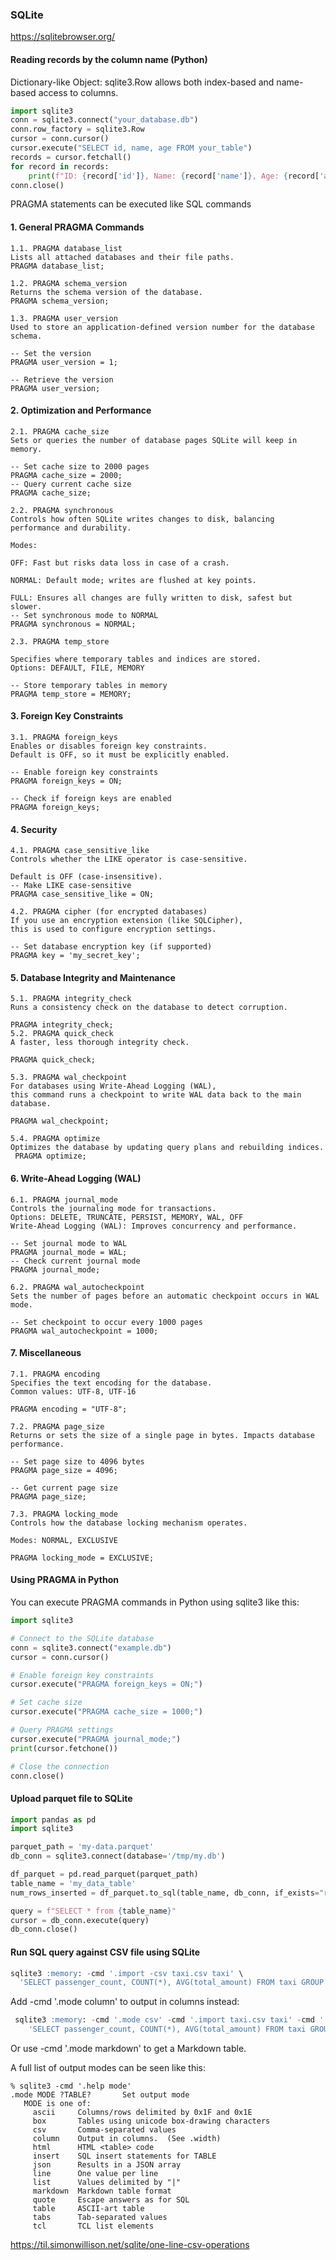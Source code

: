### SQLite
<https://sqlitebrowser.org/>

#### Reading records by the column name (Python)
Dictionary-like Object: sqlite3.Row allows both index-based and name-based access to columns.
```python
import sqlite3
conn = sqlite3.connect("your_database.db")
conn.row_factory = sqlite3.Row
cursor = conn.cursor()
cursor.execute("SELECT id, name, age FROM your_table")
records = cursor.fetchall()
for record in records:
    print(f"ID: {record['id']}, Name: {record['name']}, Age: {record['age']}")
conn.close()
```

PRAGMA statements can be executed like SQL commands

#### 1. General PRAGMA Commands
   
```
1.1. PRAGMA database_list
Lists all attached databases and their file paths.
PRAGMA database_list;

1.2. PRAGMA schema_version
Returns the schema version of the database.
PRAGMA schema_version;

1.3. PRAGMA user_version
Used to store an application-defined version number for the database schema.

-- Set the version
PRAGMA user_version = 1;

-- Retrieve the version
PRAGMA user_version;
```
#### 2. Optimization and Performance
```
2.1. PRAGMA cache_size
Sets or queries the number of database pages SQLite will keep in memory.

-- Set cache size to 2000 pages
PRAGMA cache_size = 2000;
-- Query current cache size
PRAGMA cache_size;

2.2. PRAGMA synchronous
Controls how often SQLite writes changes to disk, balancing performance and durability.

Modes:

OFF: Fast but risks data loss in case of a crash.

NORMAL: Default mode; writes are flushed at key points.

FULL: Ensures all changes are fully written to disk, safest but slower.
-- Set synchronous mode to NORMAL
PRAGMA synchronous = NORMAL;

2.3. PRAGMA temp_store

Specifies where temporary tables and indices are stored.
Options: DEFAULT, FILE, MEMORY

-- Store temporary tables in memory
PRAGMA temp_store = MEMORY;
```
#### 3. Foreign Key Constraints
```
3.1. PRAGMA foreign_keys
Enables or disables foreign key constraints.
Default is OFF, so it must be explicitly enabled.

-- Enable foreign key constraints
PRAGMA foreign_keys = ON;

-- Check if foreign keys are enabled
PRAGMA foreign_keys;
```
#### 4. Security
```
4.1. PRAGMA case_sensitive_like
Controls whether the LIKE operator is case-sensitive.

Default is OFF (case-insensitive).
-- Make LIKE case-sensitive
PRAGMA case_sensitive_like = ON;

4.2. PRAGMA cipher (for encrypted databases)
If you use an encryption extension (like SQLCipher),
this is used to configure encryption settings.

-- Set database encryption key (if supported)
PRAGMA key = 'my_secret_key';
```
#### 5. Database Integrity and Maintenance
```
5.1. PRAGMA integrity_check
Runs a consistency check on the database to detect corruption.

PRAGMA integrity_check;
5.2. PRAGMA quick_check
A faster, less thorough integrity check.

PRAGMA quick_check;

5.3. PRAGMA wal_checkpoint
For databases using Write-Ahead Logging (WAL),
this command runs a checkpoint to write WAL data back to the main database.

PRAGMA wal_checkpoint;

5.4. PRAGMA optimize
Optimizes the database by updating query plans and rebuilding indices.
 PRAGMA optimize;
```

#### 6. Write-Ahead Logging (WAL)
```
6.1. PRAGMA journal_mode
Controls the journaling mode for transactions.
Options: DELETE, TRUNCATE, PERSIST, MEMORY, WAL, OFF
Write-Ahead Logging (WAL): Improves concurrency and performance.

-- Set journal mode to WAL
PRAGMA journal_mode = WAL;
-- Check current journal mode
PRAGMA journal_mode;

6.2. PRAGMA wal_autocheckpoint
Sets the number of pages before an automatic checkpoint occurs in WAL mode.

-- Set checkpoint to occur every 1000 pages
PRAGMA wal_autocheckpoint = 1000;
```
#### 7. Miscellaneous
```
7.1. PRAGMA encoding
Specifies the text encoding for the database.
Common values: UTF-8, UTF-16

PRAGMA encoding = "UTF-8";

7.2. PRAGMA page_size
Returns or sets the size of a single page in bytes. Impacts database performance.

-- Set page size to 4096 bytes
PRAGMA page_size = 4096;

-- Get current page size
PRAGMA page_size;

7.3. PRAGMA locking_mode
Controls how the database locking mechanism operates.

Modes: NORMAL, EXCLUSIVE

PRAGMA locking_mode = EXCLUSIVE;
```
#### Using PRAGMA in Python
You can execute PRAGMA commands in Python using sqlite3 like this:

```python
import sqlite3

# Connect to the SQLite database
conn = sqlite3.connect("example.db")
cursor = conn.cursor()

# Enable foreign key constraints
cursor.execute("PRAGMA foreign_keys = ON;")

# Set cache size
cursor.execute("PRAGMA cache_size = 1000;")

# Query PRAGMA settings
cursor.execute("PRAGMA journal_mode;")
print(cursor.fetchone())

# Close the connection
conn.close()
```

#### Upload parquet file to SQLite

```python
import pandas as pd 
import sqlite3

parquet_path = 'my-data.parquet'
db_conn = sqlite3.connect(database='/tmp/my.db')

df_parquet = pd.read_parquet(parquet_path)
table_name = 'my_data_table'
num_rows_inserted = df_parquet.to_sql(table_name, db_conn, if_exists="replace", index=False)

query = f"SELECT * from {table_name}"
cursor = db_conn.execute(query)
db_conn.close()
```

#### Run SQL query against CSV file using SQLite

```sql
sqlite3 :memory: -cmd '.import -csv taxi.csv taxi' \
  'SELECT passenger_count, COUNT(*), AVG(total_amount) FROM taxi GROUP BY passenger_count'
```

Add -cmd '.mode column' to output in columns instead:
```sql
 sqlite3 :memory: -cmd '.mode csv' -cmd '.import taxi.csv taxi' -cmd '.mode column' \
    'SELECT passenger_count, COUNT(*), AVG(total_amount) FROM taxi GROUP BY passenger_count'
```

Or use -cmd '.mode markdown' to get a Markdown table.

A full list of output modes can be seen like this:
```
% sqlite3 -cmd '.help mode'
.mode MODE ?TABLE?       Set output mode
   MODE is one of:
     ascii     Columns/rows delimited by 0x1F and 0x1E
     box       Tables using unicode box-drawing characters
     csv       Comma-separated values
     column    Output in columns.  (See .width)
     html      HTML <table> code
     insert    SQL insert statements for TABLE
     json      Results in a JSON array
     line      One value per line
     list      Values delimited by "|"
     markdown  Markdown table format
     quote     Escape answers as for SQL
     table     ASCII-art table
     tabs      Tab-separated values
     tcl       TCL list elements
```
<https://til.simonwillison.net/sqlite/one-line-csv-operations>
